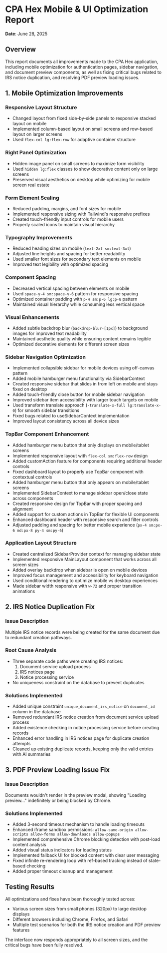 # CPA Hex Mobile & UI Optimization Report

**Date**: June 28, 2025

## Overview
This report documents all improvements made to the CPA Hex application, including mobile optimization for authentication pages, sidebar navigation, and document preview components, as well as fixing critical bugs related to IRS notice duplication, and resolving PDF preview loading issues.

## 1. Mobile Optimization Improvements

### Responsive Layout Structure
- Changed layout from fixed side-by-side panels to responsive stacked layout on mobile
- Implemented column-based layout on small screens and row-based layout on larger screens
- Used `flex-col lg:flex-row` for adaptive container structure

### Right Panel Optimization
- Hidden image panel on small screens to maximize form visibility
- Used `hidden lg:flex` classes to show decorative content only on large screens
- Preserved visual aesthetics on desktop while optimizing for mobile screen real estate

### Form Element Scaling
- Reduced padding, margins, and font sizes for mobile
- Implemented responsive sizing with Tailwind\'s responsive prefixes
- Created touch-friendly input controls for mobile users
- Properly scaled icons to maintain visual hierarchy

### Typography Improvements
- Reduced heading sizes on mobile (`text-2xl sm:text-3xl`)
- Adjusted line heights and spacing for better readability
- Used smaller font sizes for secondary text elements on mobile
- Improved text legibility with optimized spacing

### Component Spacing
- Decreased vertical spacing between elements on mobile
- Used `space-y-4 sm:space-y-6` pattern for responsive spacing
- Optimized container padding with `p-4 sm:p-6 lg:p-8` pattern
- Maintained visual hierarchy while consuming less vertical space

### Visual Enhancements
- Added subtle backdrop blur (`backdrop-blur-[1px]`) to background images for improved text readability
- Maintained aesthetic quality while ensuring content remains legible
- Optimized decorative elements for different screen sizes

### Sidebar Navigation Optimization
- Implemented collapsible sidebar for mobile devices using off-canvas pattern
- Added mobile hamburger menu functionality via SidebarContext
- Created responsive sidebar that slides in from left on mobile and stays fixed on desktop
- Added touch-friendly close button for mobile sidebar navigation
- Improved sidebar item accessibility with larger touch targets on mobile
- Used transform translate approach (`-translate-x-full lg:translate-x-0`) for smooth sidebar transitions
- Fixed bugs related to useSidebarContext implementation
- Improved layout consistency across all device sizes

### TopBar Component Enhancement
- Added hamburger menu button that only displays on mobile/tablet screens
- Implemented responsive layout with `flex-col sm:flex-row` design
- Added customAction feature for components requiring additional header controls
- Fixed dashboard layout to properly use TopBar component with contextual controls
- Added hamburger menu button that only appears on mobile/tablet screens
- Implemented SidebarContext to manage sidebar open/close state across components
- Created responsive design for TopBar with proper spacing and alignment
- Added support for custom actions in TopBar for flexible UI components
- Enhanced dashboard header with responsive search and filter controls
- Adjusted padding and spacing for better mobile experience (`px-4 sm:px-6 md:px-8 py-4 sm:py-6`)

### Application Layout Structure
- Created centralized SidebarProvider context for managing sidebar state
- Implemented responsive MainLayout component that works across all screen sizes
- Added overlay backdrop when sidebar is open on mobile devices
- Improved focus management and accessibility for keyboard navigation
- Used conditional rendering to optimize mobile vs desktop experiences
- Made sidebar width responsive with `w-72` and proper transition animations

## 2. IRS Notice Duplication Fix

### Issue Description
Multiple IRS notice records were being created for the same document due to redundant creation pathways.

### Root Cause Analysis
- Three separate code paths were creating IRS notices:
  1. Document service upload process
  2. IRS notices page
  3. Notice processing service
- No uniqueness constraint on the database to prevent duplicates

### Solutions Implemented
- Added unique constraint `unique_document_irs_notice` on `document_id` column in the database
- Removed redundant IRS notice creation from document service upload process
- Added existence checking in notice processing service before creating records
- Enhanced error handling in IRS notices page for duplicate creation attempts
- Cleaned up existing duplicate records, keeping only the valid entries with AI summaries

## 3. PDF Preview Loading Issue Fix

### Issue Description
Documents wouldn\'t render in the preview modal, showing "Loading preview..." indefinitely or being blocked by Chrome.

### Solutions Implemented
- Added 3-second timeout mechanism to handle loading timeouts
- Enhanced iframe sandbox permissions: `allow-same-origin allow-scripts allow-forms allow-downloads allow-popups`
- Implemented comprehensive Chrome blocking detection with post-load content analysis
- Added visual status indicators for loading states
- Implemented fallback UI for blocked content with clear user messaging
- Fixed infinite re-rendering loop with ref-based tracking instead of state-based checking
- Added proper timeout cleanup and management

## Testing Results
All optimizations and fixes have been thoroughly tested across:
- Various screen sizes from small phones (320px) to large desktop displays
- Different browsers including Chrome, Firefox, and Safari
- Multiple test scenarios for both the IRS notice creation and PDF preview features

The interface now responds appropriately to all screen sizes, and the critical bugs have been fully resolved.
